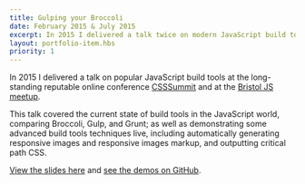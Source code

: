 ```yaml
---
title: Gulping your Broccoli
date: February 2015 & July 2015
excerpt: In 2015 I delivered a talk twice on modern JavaScript build tools, covering the different build tools available and some more advanced build tools optimisations the 'hello world' examples rarely cover.
layout: portfolio-item.hbs
priority: 1
---
```


In 2015 I delivered a talk on popular JavaScript build tools at the long-standing reputable online conference [CSSSummit](http://environmentsforhumans.com/2015/css-summit/) and at the [Bristol JS meetup](http://www.meetup.com/BristolJS/events/209519022/).

This talk covered the current state of build tools in the JavaScript world, comparing Broccoli, Gulp, and Grunt; as well as demonstrating some advanced build tools techniques live, including automatically generating responsive images and responsive images markup, and outputting critical path CSS.

[View the slides here](http://static.jegtnes.co.uk/talks/2015-07-csssummit) and [see the demos on GitHub](https://github.com/jegtnes/gulping-your-broccoli).
